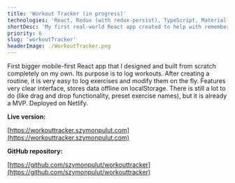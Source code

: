 ```yaml
---
title: 'Workout Tracker (in progress)'
technologies: 'React, Redux (with redux-persist), TypeScript, Material-UI, HTML5, CSS3'
shortDesc: 'My first real-world React app created to help with remembering my gym workouts and results. In progress, but already past MVP.'
priority: 6
slug: 'workoutTracker'
headerImage: ./WorkoutTracker.png
---
```


First bigger mobile-first React app that I designed and built from scratch completely on my own. Its purpose is to log workouts. After creating a routine, it is very easy to log exercises and modify them on the fly. Features very clear interface, stores data offline on localStorage. There is still a lot to do (like drag and drop functionality, preset exercise names), but it is already a MVP. Deployed on Netlify.

**Live version:**

[https://workouttracker.szymonpulut.com](https://workouttracker.szymonpulut.com)

**GitHub repository:**

[https://github.com/szymonpulut/workouttracker](https://github.com/szymonpulut/workouttracker)
